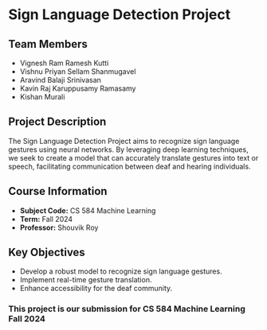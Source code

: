 # Sign Language Detection Project

## Team Members
- Vignesh Ram Ramesh Kutti
- Vishnu Priyan Sellam Shanmugavel
- Aravind Balaji Srinivasan
- Kavin Raj Karuppusamy Ramasamy
- Kishan Murali

## Project Description
The Sign Language Detection Project aims to recognize sign language gestures using neural networks. By leveraging deep learning techniques, we seek to create a model that can accurately translate gestures into text or speech, facilitating communication between deaf and hearing individuals.

## Course Information
- **Subject Code:** CS 584 Machine Learning
- **Term:** Fall 2024
- **Professor:** Shouvik Roy

## Key Objectives
- Develop a robust model to recognize sign language gestures.
- Implement real-time gesture translation.
- Enhance accessibility for the deaf community.

### This project is our submission for CS 584 Machine Learning Fall 2024
